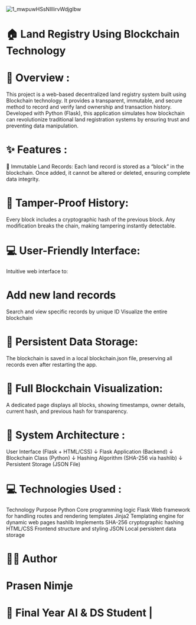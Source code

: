 ![1_mwpuwHSsNIlIirvWdjgIbw](https://github.com/user-attachments/assets/3014f481-ede1-4d7b-9c59-9bc8eb920d32)

# 🏠 Land Registry Using Blockchain Technology
# 📖 Overview :
This project is a web-based decentralized land registry system built using Blockchain technology. It provides a transparent, immutable, and secure method to record and verify land ownership and transaction history.
Developed with Python (Flask), this application simulates how blockchain can revolutionize traditional land registration systems by ensuring trust and preventing data manipulation.

# ✨ Features :
🧱 Immutable Land Records:
Each land record is stored as a “block” in the blockchain. Once added, it cannot be altered or deleted, ensuring complete data integrity.

# 🔗 Tamper-Proof History:
Every block includes a cryptographic hash of the previous block. Any modification breaks the chain, making tampering instantly detectable.

# 💻 User-Friendly Interface:
Intuitive web interface to:

# Add new land records
Search and view specific records by unique ID
Visualize the entire blockchain

# 💾 Persistent Data Storage:
The blockchain is saved in a local blockchain.json file, preserving all records even after restarting the app.

# 📜 Full Blockchain Visualization:
A dedicated page displays all blocks, showing timestamps, owner details, current hash, and previous hash for transparency.

# 🧠 System Architecture :
User Interface (Flask + HTML/CSS)
        ↓
Flask Application (Backend)
        ↓
Blockchain Class (Python)
        ↓
Hashing Algorithm (SHA-256 via hashlib)
        ↓
Persistent Storage (JSON File)

# 💻 Technologies Used :
Technology	Purpose
Python	Core programming logic
Flask	Web framework for handling routes and rendering templates
Jinja2	Templating engine for dynamic web pages
hashlib	Implements SHA-256 cryptographic hashing
HTML/CSS	Frontend structure and styling
JSON	Local persistent data storage



# 👨‍💻 Author
# Prasen Nimje
# 🚀 Final Year AI & DS Student |
